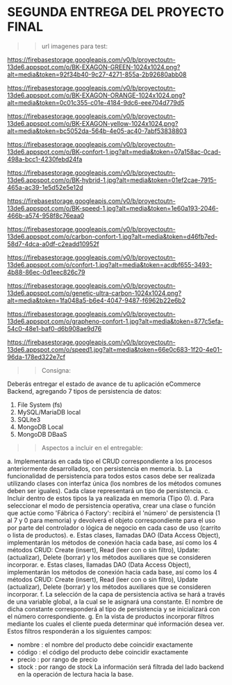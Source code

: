 # SEGUNDA ENTREGA DEL PROYECTO FINAL

>>url imagenes para test:

https://firebasestorage.googleapis.com/v0/b/proyectoutn-13de6.appspot.com/o/BK-EXAGON-GREEN-1024x1024.png?alt=media&token=92f34b40-9c27-4271-855a-2b92680abb08

https://firebasestorage.googleapis.com/v0/b/proyectoutn-13de6.appspot.com/o/BK-EXAGON-ORANGE-1024x1024.png?alt=media&token=0c01c355-c01e-4184-9dc6-eee704d779d5

https://firebasestorage.googleapis.com/v0/b/proyectoutn-13de6.appspot.com/o/BK-EXAGON-yellow-1024x1024.png?alt=media&token=bc5052da-564b-4e05-ac40-7abf53838803

https://firebasestorage.googleapis.com/v0/b/proyectoutn-13de6.appspot.com/o/BK-confort-1.jpg?alt=media&token=07a158ac-0cad-498a-bcc1-4230febd24fa

https://firebasestorage.googleapis.com/v0/b/proyectoutn-13de6.appspot.com/o/BK-hybrid-1.jpg?alt=media&token=01ef2cae-7915-465a-ac39-1e5d52e5e12d

https://firebasestorage.googleapis.com/v0/b/proyectoutn-13de6.appspot.com/o/BK-speed-1.jpg?alt=media&token=1e60a193-2046-466b-a574-958f8c76eaa0

https://firebasestorage.googleapis.com/v0/b/proyectoutn-13de6.appspot.com/o/carbon-confort-1.jpg?alt=media&token=d46fb7ed-58d7-4dca-a0df-c2eadd10952f

https://firebasestorage.googleapis.com/v0/b/proyectoutn-13de6.appspot.com/o/confort-1.jpg?alt=media&token=acdbf655-3493-4b88-86ec-0d1eec826c79

https://firebasestorage.googleapis.com/v0/b/proyectoutn-13de6.appspot.com/o/genetic-ultra-carbon-1024x1024.png?alt=media&token=1fa048a5-b6e4-4047-9487-f6962b22e6b2

https://firebasestorage.googleapis.com/v0/b/proyectoutn-13de6.appspot.com/o/grapheno-confort-1.jpg?alt=media&token=877c5efa-54c0-48e1-baf0-d6b908ae9d76

https://firebasestorage.googleapis.com/v0/b/proyectoutn-13de6.appspot.com/o/speed1.jpg?alt=media&token=66e0c683-1f20-4e01-96da-178ed322e7cf


>>Consigna: 

Deberás entregar el estado de avance de tu aplicación eCommerce Backend,
agregando 7 tipos de persistencia de datos:
1) File System (fs)
2) MySQL/MariaDB local
3) SQLite3
4) MongoDB Local
5) MongoDB DBaaS

>>Aspectos a incluir en el entregable:

a. Implementarás en cada tipo el CRUD correspondiente a los procesos anteriormente
desarrollados, con persistencia en memoria.
b. La funcionalidad de persistencia para todos estos casos debe ser realizada utilizando clases
con interfaz única (los nombres de los métodos comunes deben ser iguales). Cada clase
representará un tipo de persistencia.
c. Incluir dentro de estos tipos la ya realizada en memoria (Tipo 0).
d. Para seleccionar el modo de persistencia operativa, crear una clase o función que actúe
como 'Fábrica ó Factory': recibirá el 'número' de persistencia (1 al 7 y 0 para memoria) y
devolverá el objeto correspondiente para el uso por parte del controlador o lógica de negocio
en cada caso de uso (carrito o lista de productos).
e. Estas clases, llamadas DAO (Data Access Object), implementarán los métodos de conexión
hacia cada base, así como los 4 métodos CRUD: Create (insert), Read (leer con o sin filtro),
Update: (actualizar), Delete (borrar) y los métodos auxiliares que se consideren incorporar.
e. Estas clases, llamadas DAO (Data Access Object), implementarán los métodos de
conexión hacia cada base, así como los 4 métodos CRUD: Create (insert), Read (leer con o
sin filtro), Update (actualizar), Delete (borrar) y los métodos auxiliares que se consideren
incorporar.
f. La selección de la capa de persistencia activa se hará a través de una variable global, a la
cual se le asignará una constante. El nombre de dicha constante corresponderá al tipo de
persistencia y se inicializará con el número correspondiente.
g. En la vista de productos incorporar filtros mediante los cuales el cliente pueda determinar
qué información desea ver. Estos filtros responderán a los siguientes campos:
- nombre : el nombre del producto debe coincidir exactamente
- código : el código del producto debe coincidir exactamente
- precio : por rango de precio
- stock : por rango de stock
La información será filtrada del lado backend en la operación de lectura hacia la base.